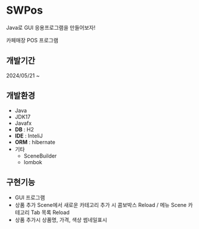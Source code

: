 # SWPos
Java로 GUI 응용프로그램을 만들어보자!

카페매장 POS 프로그램

## 개발기간
2024/05/21 ~ 


## 개발환경
+ Java
+ JDK17
+ Javafx
+ __DB__ : H2
+ __IDE__ : InteliJ
+ __ORM__ : hibernate
+ 기타
  + SceneBuilder
  + lombok


## 구현기능
+ GUI 프로그램
+ 상품 추가 Scene에서 새로운 카테고리 추가 시 콤보박스 Reload / 메뉴 Scene 카테고리 Tab 목록 Reload
+ 상품 추가시 상품명, 가격, 색상 썸네일표시
  
